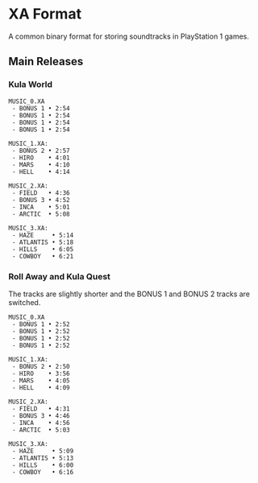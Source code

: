 # XA Format

A common binary format for storing soundtracks in PlayStation 1 games.

## Main Releases

### Kula World

```
MUSIC_0.XA
 - BONUS 1 • 2:54
 - BONUS 1 • 2:54
 - BONUS 1 • 2:54
 - BONUS 1 • 2:54

MUSIC_1.XA:
 - BONUS 2 • 2:57
 - HIRO    • 4:01
 - MARS    • 4:10
 - HELL    • 4:14

MUSIC_2.XA:
 - FIELD   • 4:36
 - BONUS 3 • 4:52
 - INCA    • 5:01
 - ARCTIC  • 5:08

MUSIC_3.XA:
 - HAZE     • 5:14
 - ATLANTIS • 5:18
 - HILLS    • 6:05
 - COWBOY   • 6:21
```

### Roll Away and Kula Quest

The tracks are slightly shorter and the BONUS 1 and BONUS 2 tracks are switched.

```
MUSIC_0.XA
 - BONUS 1 • 2:52
 - BONUS 1 • 2:52
 - BONUS 1 • 2:52
 - BONUS 1 • 2:52

MUSIC_1.XA:
 - BONUS 2 • 2:50
 - HIRO    • 3:56
 - MARS    • 4:05
 - HELL    • 4:09

MUSIC_2.XA:
 - FIELD   • 4:31
 - BONUS 3 • 4:46
 - INCA    • 4:56
 - ARCTIC  • 5:03

MUSIC_3.XA:
 - HAZE     • 5:09
 - ATLANTIS • 5:13
 - HILLS    • 6:00
 - COWBOY   • 6:16
```
